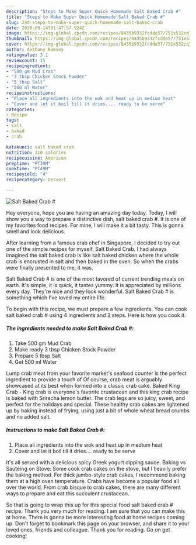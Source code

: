 ```yaml
---
description: "Steps to Make Super Quick Homemade Salt Baked Crab #"
title: "Steps to Make Super Quick Homemade Salt Baked Crab #"
slug: 244-steps-to-make-super-quick-homemade-salt-baked-crab
date: 2020-09-14T01:47:57.924Z
image: https://img-global.cpcdn.com/recipes/8435b9332fcdde57/751x532cq70/salt-baked-crab-recipe-main-photo.jpg
thumbnail: https://img-global.cpcdn.com/recipes/8435b9332fcdde57/751x532cq70/salt-baked-crab-recipe-main-photo.jpg
cover: https://img-global.cpcdn.com/recipes/8435b9332fcdde57/751x532cq70/salt-baked-crab-recipe-main-photo.jpg
author: Anthony Ramsey
ratingvalue: 3.1
reviewcount: 15
recipeingredient:
- "500 gm Mud Crab"
- "3 tbsp Chicken Stock Powder"
- "5 tbsp Salt"
- "500 ml Water"
recipeinstructions:
- "Place all ingredients into the wok and heat up in medium heat"
- "Cover and let it boil till it dries.... ready to be serve"
categories:
- Recipe
tags:
- salt
- baked
- crab

katakunci: salt baked crab 
nutrition: 110 calories
recipecuisine: American
preptime: "PT39M"
cooktime: "PT49M"
recipeyield: "4"
recipecategory: Dessert

---
```



![Salt Baked Crab #](https://img-global.cpcdn.com/recipes/8435b9332fcdde57/751x532cq70/salt-baked-crab-recipe-main-photo.jpg)

Hey everyone, hope you are having an amazing day today. Today, I will show you a way to prepare a distinctive dish, salt baked crab #. It is one of my favorites food recipes. For mine, I will make it a bit tasty. This is gonna smell and look delicious.

After learning from a famous crab chef in Singapore, I decided to try out one of the simple recipes for myself, Salt Baked Crab. I had always imagined the salt baked crab is like salt baked chicken where the whole crab is encrusted in salt and then baked in the oven. So when the crabs were finally presented to me, it was.

Salt Baked Crab # is one of the most favored of current trending meals on earth. It's simple, it is quick, it tastes yummy. It is appreciated by millions every day. They're nice and they look wonderful. Salt Baked Crab # is something which I've loved my entire life.


To begin with this recipe, we must prepare a few ingredients. You can cook salt baked crab # using 4 ingredients and 2 steps. Here is how you cook it.

<!--inarticleads1-->

##### The ingredients needed to make Salt Baked Crab #:

1. Take 500 gm Mud Crab
1. Make ready 3 tbsp Chicken Stock Powder
1. Prepare 5 tbsp Salt
1. Get 500 ml Water


Lump crab meat from your favorite market&#39;s seafood counter is the perfect ingredient to provide a touch of Of course, crab meat is arguably showcased at its best when formed into a classic crab cake. Baked King Crab - King crab is everyone&#39;s favorite crustacean and this king crab recipe is baked with Sriracha lemon butter. The crab legs are so juicy, sweet, and perfect for the holidays and special. These healthy crab cakes are lightened up by baking instead of frying, using just a bit of whole wheat bread crumbs and no added salt. 

<!--inarticleads2-->

##### Instructions to make Salt Baked Crab #:

1. Place all ingredients into the wok and heat up in medium heat
1. Cover and let it boil till it dries.... ready to be serve


It&#39;s all served with a delicious spicy Greek yogurt dipping sauce. Baking vs Sautéing on Stove: Some cook crab cakes on the stove, but I heavily prefer the baking method. For thick jumbo-style crab cakes, I recommend baking them at a high oven temperature. Crabs have become a popular food all over the world. From crab bisque to crab cakes, there are many different ways to prepare and eat this succulent crustacean. 

So that is going to wrap this up for this special food salt baked crab # recipe. Thank you very much for reading. I am sure that you can make this at home. There is gonna be more interesting food at home recipes coming up. Don't forget to bookmark this page on your browser, and share it to your loved ones, friends and colleague. Thank you for reading. Go on get cooking!
